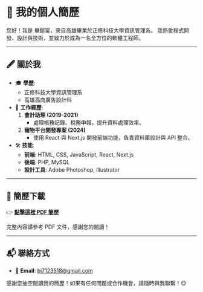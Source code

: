 # 📄 我的個人簡歷

您好！我是 畢鎧甯，來自高雄畢業於正修科技大學資訊管理系。
我熱愛程式開發、設計與技術，並致力於成為一名全方位的軟體工程師。

---

## 🖋 關於我

- 🎓 **學歷**:
  - 正修科技大學資訊管理系
  - 高雄高商廣告設計科
- 💼 **工作經歷**:
  1. **會計助理 (2019-2021)**  
     - 處理帳務記錄、稅務申報，提升資料處理效率。
  2. **寵物平台開發專案 (2024)**  
     - 使用 React 與 Next.js 開發前端功能，負責資料庫設計與 API 整合。
- 🛠 **技能**:
  - **前端**: HTML, CSS, JavaScript, React, Next.js
  - **後端**: PHP, MySQL
  - **設計工具**: Adobe Photoshop, Illustrator

---

## 📂 簡歷下載

👉 [**點擊這裡 PDF 簡歷**](./portfolio.pdf)

完整內容請參考 PDF 文件，感謝您的閱讀！

---

## 📬 聯絡方式

- 📧 **Email**: bi7123518@gmail.com  

感謝您抽空閱讀我的簡歷！如果有任何問題或合作機會，請隨時與我聯繫！😊
